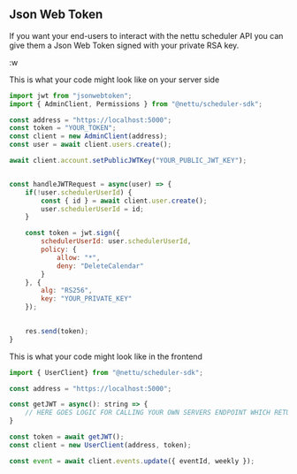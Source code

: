 ## Json Web Token 

If you want your end-users to interact with the nettu scheduler API you can give them
a Json Web Token signed with your private RSA key.

:w

This is what your code might look like on your server side

```js
import jwt from "jsonwebtoken"; 
import { AdminClient, Permissions } from "@nettu/scheduler-sdk";

const address = "https://localhost:5000";
const token = "YOUR_TOKEN";
const client = new AdminClient(address);
const user = await client.users.create();

await client.account.setPublicJWTKey("YOUR_PUBLIC_JWT_KEY");


const handleJWTRequest = async(user) => {
    if(!user.schedulerUserId) {
        const { id } = await client.user.create();
        user.schedulerUserId = id;
    }

    const token = jwt.sign({
        schedulerUserId: user.schedulerUserId,
        policy: {
            allow: "*",
            deny: "DeleteCalendar"
        }
    }, {
        alg: "RS256",
        key: "YOUR_PRIVATE_KEY"
    });
    

    res.send(token);
}

```


This is what your code might look like in the frontend
```js
import { UserClient} from "@nettu/scheduler-sdk";

const address = "https://localhost:5000";

const getJWT = async(): string => {
    // HERE GOES LOGIC FOR CALLING YOUR OWN SERVERS ENDPOINT WHICH RETURNS A JWT
}

const token = await getJWT();
const client = new UserClient(address, token);

const event = await client.events.update({ eventId, weekly });

```